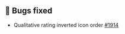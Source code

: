 ## 🐞 Bugs fixed

- Qualitative rating inverted icon order [#1914](https://github.com/Telefonica/mistica-design/issues/1914)
